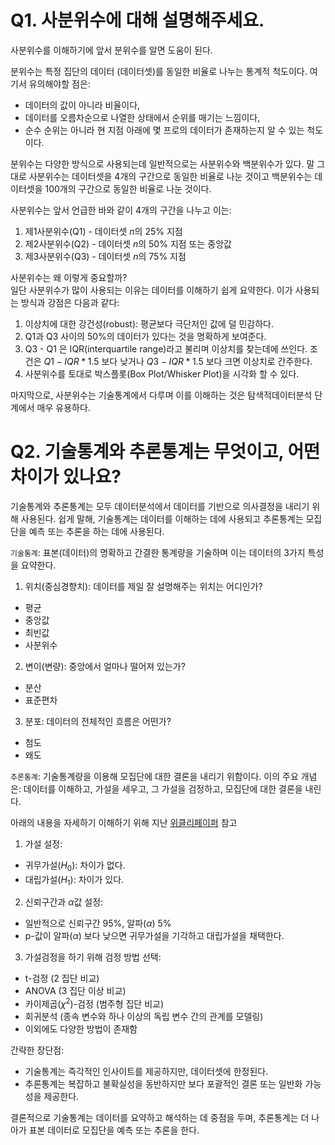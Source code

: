# Q1. 사분위수에 대해 설명해주세요.

사분위수를 이해하기에 앞서 분위수를 알면 도움이 된다. 

분위수는 특정 집단의 데이터 (데이터셋)를 동일한 비율로 나누는 통계적 척도이다. 여기서 유의해야할 점은:
- 데이터의 값이 아니라 비율이다,
- 데이터를 오름차순으로 나열한 상태에서 순위를 매기는 느낌이다, 
- 순수 순위는 아니라 현 지점 아래에 몇 프로의 데이터가 존재하는지 알 수 있는 척도이다.  

분위수는 다양한 방식으로 사용되는데 일반적으로는 사분위수와 백분위수가 있다. 말 그대로 사분위수는 데이터셋을 4개의 구간으로 동일한 비율로 나눈 것이고 백분위수는 데이터셋을 100개의 구간으로 동일한 비율로 나눈 것이다.  

사분위수는 앞서 언급한 바와 같이 4개의 구간을 나누고 이는:  

1. 제1사분위수(Q1) - 데이터셋 $n$의 25% 지점  
2. 제2사분위수(Q2) - 데이터셋 $n$의 50% 지점 또는 중앙값  
3. 제3사분위수(Q3) - 데이터셋 $n$의 75% 지점  

사분위수는 왜 이렇게 중요할까?  
일단 사분위수가 많이 사용되는 이유는 데이터를 이해하기 쉽게 요약한다. 이가 사용되는 방식과 강점은 다음과 같다:  
1. 이상치에 대한 강건성(robust): 평균보다 극단저인 값에 덜 민감하다.  
2. Q1과 Q3 사이의 50%의 데이터가 있다는 것을 명확하게 보여준다.  
3. Q3 - Q1 은 IQR(interquartile range)라고 불리며 이상치를 찾는데에 쓰인다. 조건은 $Q1 - IQR * 1.5$ 보다 낮거나 $Q3 - IQR * 1.5$ 보다 크면 이상치로 간주한다.  
4. 사분위수를 토대로 박스플롯(Box Plot/Whisker Plot)을 시각화 할 수 있다.  

마지막으로, 사분위수는 기술통계에서 다루며 이를 이해하는 것은 탐색적데이터분석 단계에서 매우 유용하다.

# Q2. 기술통계와 추론통계는 무엇이고, 어떤 차이가 있나요?

기술통계와 추론통계는 모두 데이터분석에서 데이터를 기반으로 의사결정을 내리기 위해 사용된다. 쉽게 말해, 기술통계는 데이터를 이해하는 데에 사용되고 추론통계는 모집단을 예측 또는 추론을 하는 데에 사용된다.  

`기술통계`: 표본(데이터)의 명확하고 간결한 통계량을 기술하며 이는 데이터의 3가지 특성을 요약한다.
1. 위치(중심경향치): 데이터를 제일 잘 설명해주는 위치는 어디인가?
- 평균
- 중앙값
- 최빈값
- 사분위수
2. 변이(변량): 중앙에서 얼마나 떨어져 있는가?
- 분산
- 표준편차
3. 분포: 데이터의 전체적인 흐름은 어떤가?
- 첨도
- 왜도

`추론통계`: 기술통계량을 이용해 모집단에 대한 결론을 내리기 위함이다. 이의 주요 개념은: 데이터를 이해하고, 가설을 세우고, 그 가설을 검정하고, 모집단에 대한 결론을 내린다. 

아래의 내용을 자세하기 이해하기 위해 지난 [위클리페이퍼](https://github.com/betopark97/codeit-sprint/blob/main/weekly-paper/week3.md) 참고

1. 가설 설정:  
- 귀무가설($H_0$): 차이가 없다.
- 대립가설($H_1$): 차이가 있다.
2. 신뢰구간과 $\alpha$값 설정:  
- 일반적으로 신뢰구간 95%, 알파($\alpha$) 5%
- p-값이 알파($\alpha$) 보다 낮으면 귀무가설을 기각하고 대립가설을 채택한다.
3. 가설검정을 하기 위해 검정 방법 선택:
- t-검정 (2 집단 비교)
- ANOVA (3 집단 이상 비교)
- 카이제곱($\chi^2$)-검정 (범주형 집단 비교)
- 회귀분석 (종속 변수와 하나 이상의 독립 변수 간의 관계를 모델링)
- 이외에도 다양한 방법이 존재함

간략한 장단점: 
- 기술통계는 즉각적인 인사이트를 제공하지만, 데이터셋에 한정된다.  
- 추론통계는 복잡하고 불확실성을 동반하지만 보다 포괄적인 결론 또는 일반화 가능성을 제공한다.  

결론적으로 기술통계는 데이터를 요약하고 해석하는 데 중점을 두며, 추론통계는 더 나아가 표본 데이터로 모집단을 예측 또는 추론을 한다. 



